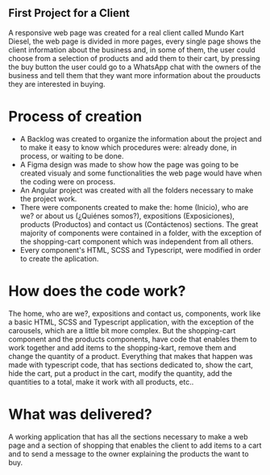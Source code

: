 ## First Project for a Client
A responsive web page was created for a real client called Mundo Kart Diesel, the web page is divided in more pages, every single page shows the client information about the business and, in some of them, the user could choose from a selection of products and add them to their cart, by pressing the buy button the user could go to a WhatsApp chat with the owners of the business and tell them that they want more information about the prouducts they are interested in buying.
# Process of creation
- A Backlog was created to organize the information about the project and to make it easy to know which procedures were: already done, in process, or waiting to be done.
- A Figma design was made to show how the page was going to be created visualy and some functionalities the web page would have when the coding were on process.
- An Angular project was created with all the folders necessary to make the project work.
- There were components created to make the: home (Inicio), who are we? or about us (¿Quiénes somos?), expositions (Exposiciones), products (Productos) and contact us (Contáctenos) sections. The great majority of components were contained in a folder, with the exception of the shopping-cart component which was independent from all others.
- Every component's HTML, SCSS and Typescript, were modified in order to create the aplication.
# How does the code work?
The home, who are we?, expositions and contact us, components, work like a basic HTML, SCSS and Typescript application, with the exception of the carousels, which are a little bit more complex. But the shopping-cart component and the products components, have code that enables them to work together and add items to the shopping-kart, remove them and change the quantity of a product. Everything that makes that happen was made with typescript code, that has sections dedicated to, show the cart, hide the cart, put a product in the cart, modify the quantity, add the quantities to a total, make it work with all products, etc..
# What was delivered?
A working application that has all the sections necessary to make a web page and a section of shopping that enables the client to add items to a cart and to send a message to the owner explaining the products the want to buy.


